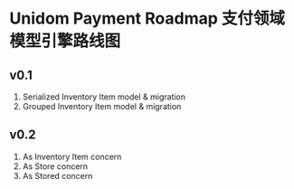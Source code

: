 # Unidom Payment Roadmap 支付领域模型引擎路线图

## v0.1
1. Serialized Inventory Item model & migration
2. Grouped Inventory Item model & migration

## v0.2
1. As Inventory Item concern
2. As Store concern
3. As Stored concern
